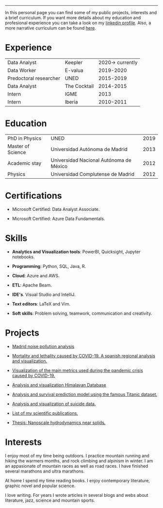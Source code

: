 ---

In this personal page you can find some of my public projects, interests and a brief curriculum. If you want more details about my education and profesional experience you can take a look on my [linkedin profile](https://es.linkedin.com/in/dduquezumajo). Also, a more narrative curriculum can be found [here](./aboutMe.html).


# Experience

|                       |              |                  |
|:----------------------|:-------------|:-----------------|
|Data Analyst           | Keepler      | 2020-> currently |
|Data Worker            | E-valua      | 2019-2020        |
|Predoctoral researcher | UNED         | 2015-2019        |
|Data Analyst           | The Cocktail | 2014-2015        |
|Intern                 | IGME         | 2013             |
|Intern                 | Iberia       | 2010-2011        |


# Education

|                   |                                   |      |
|:------------------|:----------------------------------|:-----|
| PhD in Physics    | UNED                              | 2019 |
| Master of Science | Universidad Autónoma de Madrid    | 2013 |
| Academic stay     | Universidad Nacional Autónoma de México | 2012 |
| Physics           | Universidad Complutense de Madrid | 2012 |


# Certifications

* Microsoft Certified: Data Analyst Associate.

* Microsoft Certified: Azure Data Fundamentals.

# Skills

* **Analytics and Visualization tools**: PowerBI, Quicksight, Jupyter notebooks. 

* **Programming**: Python, SQL, Java, R. 

* **Cloud**: Azure and AWS.

* **ETL**: Apache Beam. 

* **IDE's**. Visual Studio and IntelliJ.

* **Text editors**: LaTeX and Vim. 

* **Soft skills**: Problem solving, teamwork, communication and creativity. 


# Projects


* [Madrid noise pollution analysis](https://github.com/ddzumajo/ruido_madrid)

* [Mortality and lethality caused by COVID-19. A spanish regional analysis and visualization.](https://github.com/ddzumajo/covid19/blob/master/regional-analysis/covid19-regional.ipynb)

* [Visualization of the main metrics used during the pandemic crisis caused by COVID-19.](https://github.com/ddzumajo/covid19/blob/master/general-analysis/covid19-SpainAndMadrid.ipynb)

* [Analysis and visualization Himalayan Database](https://github.com/ddzumajo/himalayan_peaks)

* [Analysis and survival prediction model using the famous Titanic dataset.](https://www.kaggle.com/diegodz/analysis-and-survival-prediction-model)

* [Analysis and visualization of suicide data.](https://www.kaggle.com/diegodz/analysis-and-visualization-of-suicide-data)

* [List of my scientific publications.](./publications.html)

* [Thesis: Nanoscale hydrodynamics near solids.](http://62.204.194.43/fez/view/tesisuned:ED-Pg-Ciencias-Dduque)


# Interests

I enjoy most of my time being outdoors. I practice mountain running and hiking the warmers months, and rock climbing and alpinism in winter. I am an appasionate of mountain races as well as road races. I have finished several marathons and ultra marathons.

At home I spend my time reading books. I enjoy contemporary literature, graphic novel and popular science.

I love writing. For years I wrote articles in several blogs and webs about literature, jazz, science and mountain sports.
